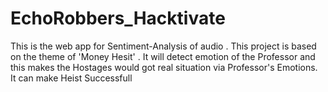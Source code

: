 # EchoRobbers_Hacktivate
This is the web app for Sentiment-Analysis of audio . This project is based on the theme of 'Money Hesit' . It will detect emotion of the Professor and this makes the Hostages would got real situation via Professor's Emotions. It can make Heist Successfull
